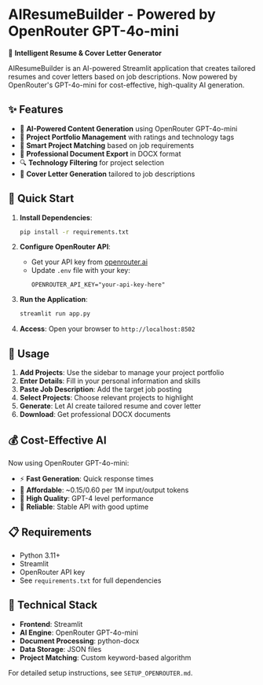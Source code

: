 # AIResumeBuilder - Powered by OpenRouter GPT-4o-mini

🧠 **Intelligent Resume & Cover Letter Generator**

AIResumeBuilder is an AI-powered Streamlit application that creates tailored resumes and cover letters based on job descriptions. Now powered by OpenRouter's GPT-4o-mini for cost-effective, high-quality AI generation.

## ✨ Features

- 🤖 **AI-Powered Content Generation** using OpenRouter GPT-4o-mini
- 📁 **Project Portfolio Management** with ratings and technology tags
- 🎯 **Smart Project Matching** based on job requirements
- 📄 **Professional Document Export** in DOCX format
- 🔍 **Technology Filtering** for project selection
- 💼 **Cover Letter Generation** tailored to job descriptions

## 🚀 Quick Start

1. **Install Dependencies**:
   ```bash
   pip install -r requirements.txt
   ```

2. **Configure OpenRouter API**:
   - Get your API key from [openrouter.ai](https://openrouter.ai)
   - Update `.env` file with your key:
     ```
     OPENROUTER_API_KEY="your-api-key-here"
     ```

3. **Run the Application**:
   ```bash
   streamlit run app.py
   ```

4. **Access**: Open your browser to `http://localhost:8502`

## 📖 Usage

1. **Add Projects**: Use the sidebar to manage your project portfolio
2. **Enter Details**: Fill in your personal information and skills
3. **Paste Job Description**: Add the target job posting
4. **Select Projects**: Choose relevant projects to highlight
5. **Generate**: Let AI create tailored resume and cover letter
6. **Download**: Get professional DOCX documents

## 💰 Cost-Effective AI

Now using OpenRouter GPT-4o-mini:
- ⚡ **Fast Generation**: Quick response times
- 💸 **Affordable**: ~$0.15/$0.60 per 1M input/output tokens
- 🎯 **High Quality**: GPT-4 level performance
- 🔄 **Reliable**: Stable API with good uptime

## 📋 Requirements

- Python 3.11+
- Streamlit
- OpenRouter API key
- See `requirements.txt` for full dependencies

## 🔧 Technical Stack

- **Frontend**: Streamlit
- **AI Engine**: OpenRouter GPT-4o-mini
- **Document Processing**: python-docx
- **Data Storage**: JSON files
- **Project Matching**: Custom keyword-based algorithm

For detailed setup instructions, see `SETUP_OPENROUTER.md`.
